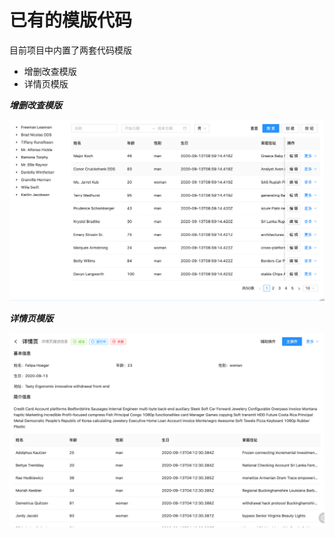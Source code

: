 # 已有的模版代码

目前项目中内置了两套代码模版

* 增删改查模版
* 详情页模版

***增删改查模版***

![image-20200913165929124](images/image-20200913165929124.png)

***详情页模版***

![image-20200913170001349](images/image-20200913170001349.png)